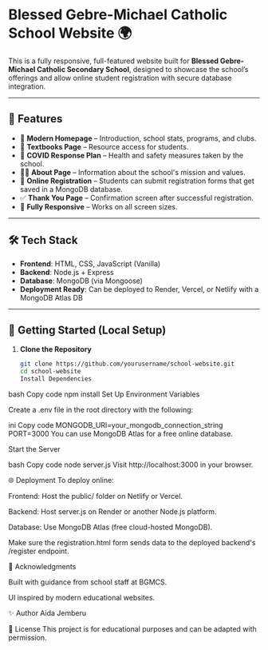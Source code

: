 # Blessed Gebre-Michael Catholic School Website 🌍

This is a fully responsive, full-featured website built for **Blessed Gebre-Michael Catholic Secondary School**, designed to showcase the school’s offerings and allow online student registration with secure database integration.

---

## 📌 Features

- 🏫 **Modern Homepage** – Introduction, school stats, programs, and clubs.
- 📖 **Textbooks Page** – Resource access for students.
- 🧼 **COVID Response Plan** – Health and safety measures taken by the school.
- 🧍‍♂️ **About Page** – Information about the school's mission and values.
- 📝 **Online Registration** – Students can submit registration forms that get saved in a MongoDB database.
- ✅ **Thank You Page** – Confirmation screen after successful registration.
- 📱 **Fully Responsive** – Works on all screen sizes.

---

## 🛠️ Tech Stack

- **Frontend**: HTML, CSS, JavaScript (Vanilla)
- **Backend**: Node.js + Express
- **Database**: MongoDB (via Mongoose)
- **Deployment Ready**: Can be deployed to Render, Vercel, or Netlify with a MongoDB Atlas DB

---

## 🚀 Getting Started (Local Setup)

1. **Clone the Repository**
   ```bash
   git clone https://github.com/yourusername/school-website.git
   cd school-website
   Install Dependencies
   ```

bash
Copy code
npm install
Set Up Environment Variables

Create a .env file in the root directory with the following:

ini
Copy code
MONGODB_URI=your_mongodb_connection_string
PORT=3000
You can use MongoDB Atlas for a free online database.

Start the Server

bash
Copy code
node server.js
Visit http://localhost:3000 in your browser.

🌐 Deployment
To deploy online:

Frontend: Host the public/ folder on Netlify or Vercel.

Backend: Host server.js on Render or another Node.js platform.

Database: Use MongoDB Atlas (free cloud-hosted MongoDB).

Make sure the registration.html form sends data to the deployed backend's /register endpoint.

🙌 Acknowledgments

Built with guidance from school staff at BGMCS.

UI inspired by modern educational websites.

✨ Author
Aida Jemberu

📄 License
This project is for educational purposes and can be adapted with permission.
